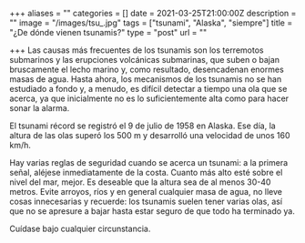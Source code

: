 +++
aliases = ""
categories = []
date = 2021-03-25T21:00:00Z
description = ""
image = "/images/tsu_.jpg"
tags = ["tsunami", "Alaska", "siempre"]
title = "¿De dónde vienen tsunamis?"
type = "post"
url = ""

+++
Las causas más frecuentes de los tsunamis son los terremotos submarinos y las erupciones volcánicas submarinas, que suben o bajan bruscamente el lecho marino y, como resultado, desencadenan enormes masas de agua. Hasta ahora, los mecanismos de los tsunamis no se han estudiado a fondo y, a menudo, es difícil detectar a tiempo una ola que se acerca, ya que inicialmente no es lo suficientemente alta como para hacer sonar la alarma.  
  
El tsunami récord se registró el 9 de julio de 1958 en Alaska. Ese día, la altura de las olas superó los 500 m y desarrolló una velocidad de unos 160 km/h.  
  
Hay varias reglas de seguridad cuando se acerca un tsunami: a la primera señal, aléjese inmediatamente de la costa. Cuanto más alto esté sobre el nivel del mar, mejor. Es deseable que la altura sea de al menos 30-40 metros. Evite arroyos, ríos y en general cualquier masa de agua, no lleve cosas innecesarias y recuerde: los tsunamis suelen tener varias olas, así que no se apresure a bajar hasta estar seguro de que todo ha terminado ya.  
  
Cuídase bajo cualquier circunstancia.